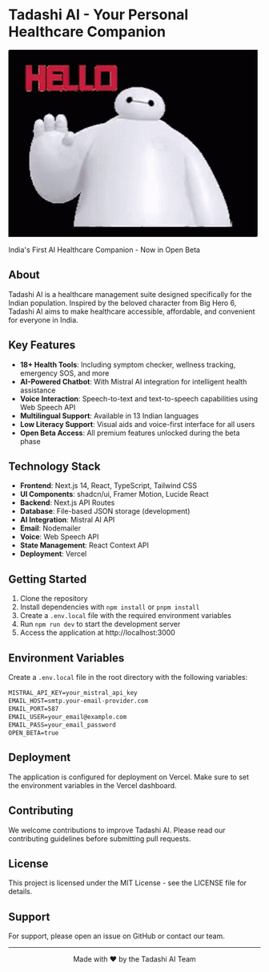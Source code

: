 # Tadashi AI - Your Personal Healthcare Companion

![Tadashi AI](public/images/tadashi-hello.gif)

India's First AI Healthcare Companion - Now in Open Beta

## About

Tadashi AI is a healthcare management suite designed specifically for the Indian population. Inspired by the beloved character from Big Hero 6, Tadashi AI aims to make healthcare accessible, affordable, and convenient for everyone in India.

## Key Features

- **18+ Health Tools**: Including symptom checker, wellness tracking, emergency SOS, and more
- **AI-Powered Chatbot**: With Mistral AI integration for intelligent health assistance
- **Voice Interaction**: Speech-to-text and text-to-speech capabilities using Web Speech API
- **Multilingual Support**: Available in 13 Indian languages
- **Low Literacy Support**: Visual aids and voice-first interface for all users
- **Open Beta Access**: All premium features unlocked during the beta phase

## Technology Stack

- **Frontend**: Next.js 14, React, TypeScript, Tailwind CSS
- **UI Components**: shadcn/ui, Framer Motion, Lucide React
- **Backend**: Next.js API Routes
- **Database**: File-based JSON storage (development)
- **AI Integration**: Mistral AI API
- **Email**: Nodemailer
- **Voice**: Web Speech API
- **State Management**: React Context API
- **Deployment**: Vercel

## Getting Started

1. Clone the repository
2. Install dependencies with `npm install` or `pnpm install`
3. Create a `.env.local` file with the required environment variables
4. Run `npm run dev` to start the development server
5. Access the application at http://localhost:3000

## Environment Variables

Create a `.env.local` file in the root directory with the following variables:

```env
MISTRAL_API_KEY=your_mistral_api_key
EMAIL_HOST=smtp.your-email-provider.com
EMAIL_PORT=587
EMAIL_USER=your_email@example.com
EMAIL_PASS=your_email_password
OPEN_BETA=true
```

## Deployment

The application is configured for deployment on Vercel. Make sure to set the environment variables in the Vercel dashboard.

## Contributing

We welcome contributions to improve Tadashi AI. Please read our contributing guidelines before submitting pull requests.

## License

This project is licensed under the MIT License - see the LICENSE file for details.

## Support

For support, please open an issue on GitHub or contact our team.

---

<p align="center">
  Made with ❤️ by the Tadashi AI Team
</p>